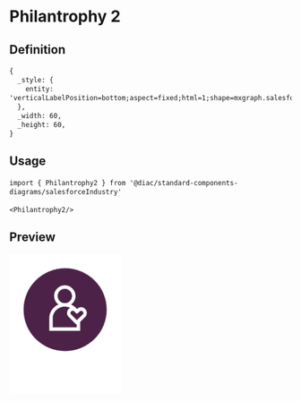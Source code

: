 # Philantrophy 2

## Definition

```
{
  _style: { 
    entity: 'verticalLabelPosition=bottom;aspect=fixed;html=1;shape=mxgraph.salesforce.philantrophy2;',
  },
  _width: 60,
  _height: 60,
}
```

## Usage

```
import { Philantrophy2 } from '@diac/standard-components-diagrams/salesforceIndustry'

<Philantrophy2/>
```

## Preview

<img src="./philantrophy-2.png" width="200"/>
